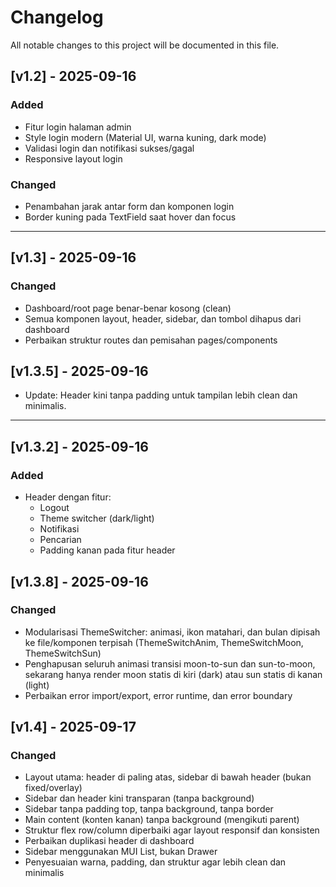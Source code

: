 # Changelog

All notable changes to this project will be documented in this file.

## [v1.2] - 2025-09-16
### Added
- Fitur login halaman admin
- Style login modern (Material UI, warna kuning, dark mode)
- Validasi login dan notifikasi sukses/gagal
- Responsive layout login

### Changed
- Penambahan jarak antar form dan komponen login
- Border kuning pada TextField saat hover dan focus

---


## [v1.3] - 2025-09-16
### Changed
- Dashboard/root page benar-benar kosong (clean)
- Semua komponen layout, header, sidebar, dan tombol dihapus dari dashboard
- Perbaikan struktur routes dan pemisahan pages/components


## [v1.3.5] - 2025-09-16

- Update: Header kini tanpa padding untuk tampilan lebih clean dan minimalis.

---

## [v1.3.2] - 2025-09-16
### Added
- Header dengan fitur:
	- Logout
	- Theme switcher (dark/light)
	- Notifikasi
	- Pencarian
	- Padding kanan pada fitur header


## [v1.3.8] - 2025-09-16
### Changed
- Modularisasi ThemeSwitcher: animasi, ikon matahari, dan bulan dipisah ke file/komponen terpisah (ThemeSwitchAnim, ThemeSwitchMoon, ThemeSwitchSun)
- Penghapusan seluruh animasi transisi moon-to-sun dan sun-to-moon, sekarang hanya render moon statis di kiri (dark) atau sun statis di kanan (light)
- Perbaikan error import/export, error runtime, dan error boundary


## [v1.4] - 2025-09-17
### Changed
- Layout utama: header di paling atas, sidebar di bawah header (bukan fixed/overlay)
- Sidebar dan header kini transparan (tanpa background)
- Sidebar tanpa padding top, tanpa background, tanpa border
- Main content (konten kanan) tanpa background (mengikuti parent)
- Struktur flex row/column diperbaiki agar layout responsif dan konsisten
- Perbaikan duplikasi header di dashboard
- Sidebar menggunakan MUI List, bukan Drawer
- Penyesuaian warna, padding, dan struktur agar lebih clean dan minimalis

